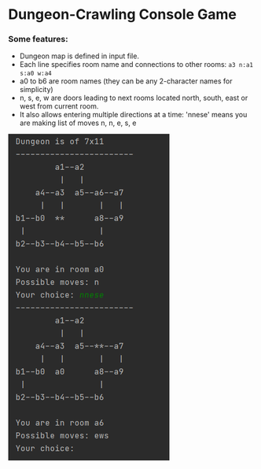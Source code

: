 # Dungeon-Crawling Console Game

### Some features:
- Dungeon map is defined in input file.
- Each line specifies room name and connections to other rooms: `a3 n:a1 s:a0 w:a4`
- a0 to b6 are room names (they can be any 2-character names for simplicity)
- n, s, e, w are doors leading to next rooms located north, south, east or west from current room.
- It also allows entering multiple directions at a time: 'nnese' means you are making list of moves n, n, e, s, e

![example.png](example.png)
